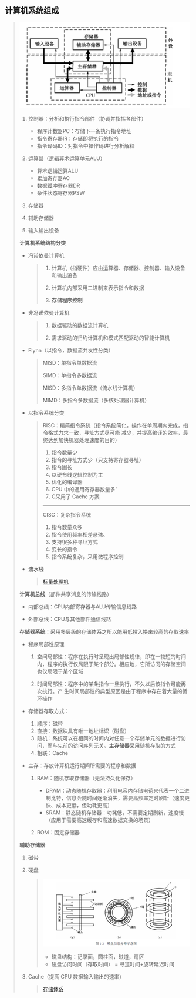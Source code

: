## 计算机系统组成

> ![image-20230805133129383](image-20230805133129383.png) 
>
> 1. 控制器：分析和执行指令部件（协调并指挥各部件）
>
>    - 程序计数器PC：存储下一条执行指令地址
>    - 指令寄存器IR：存储即将执行的指令
>    - 指令译码ID：对指令中操作码进行分析解释
>
> 2. 运算器（逻辑算术运算单元ALU）
>    - 算术逻辑运算ALU
>    - 累加寄存器AC
>    - 数据缓冲寄存器DR
>    - 条件状态寄存器PSW
> 3. 存储器
> 4. 辅助存储器
> 5. 输入输出设备
>
> **计算机系统结构分类**
>
> - 冯诺依曼计算机
>
>   > 1. 计算机（指硬件）应由运算器、存储器、控制器、输入设备和输出设备
>   >
>   > 2. 计算机内部采用二进制来表示指令和数据
>   >
>   > 3. **存储程序控制**
>
> - 非冯诺依曼计算机
>
>   > 1. 数据驱动的数据流计算机
>   >
>   > 2. 需求驱动的归约计算机和模式匹配驱动的智能计算机
>
> - Flynn（以指令，数据流并发性分类）
>
>   > MISD：单指令单数据流
>   >
>   > SIMD：单指令多数据流
>   >
>   > MISD：多指令单数据流（流水线计算机）
>   >
>   > MIMD：多指令多数据流（多核处理器计算机）
>
> - 以指令系统分类
>
>   > RISC：精简指令系统（指令系统简化，操作在单周期内完成，指令格式力求一致，寻址方式尽可能 减少，并提高编译的效率，最终达到加快机器处理速度的目的）
>   >
>   > 1. 指令数量少
>   > 2. 指令的寻址方式少（只支持寄存器寻址）
>   > 3. 指令固长
>   > 4. 以硬布线逻辑控制为主
>   > 5. 优化的编译器
>   > 6. CPU 中的通用寄存器数量多‘
>   > 7. C采用了 Cache 方案
>   >
>   > ---
>   >
>   > CISC：复杂指令系统
>   >
>   > 1. 指令数量众多
>   > 2. 指令使用频率相差悬殊、
>   > 3. 支持很多种寻址方式
>   > 4. 变长的指令
>   > 5. 指令系统复杂，采用微程序控制
>   
> - **流水线**
>
>   > [标量处理机](../../../计算机系统结构/5.标量处理机/标量处理机.md)
>
> 
>
> **计算机总线**（部件共享消息的传输线路）
>
> - 内部总线：CPU内部寄存器与ALU传输信息线路
>
> - 外部总线：CPU与其他部件通信线路
>
> 
>
> **存储器系统**：采用多层级的存储体系之所以能用低投入换来较高的存取速率
>
> - 程序局部性原理
>
>   1. 空间局部性：程序在执行时呈现出局部性规律，即在一较短的时间内，程序的执行仅局限于某个部分。相应地，它所访问的存储空间也仅局限于某个区域
>
>   2. 时间局部性：程序中的某条指令一旦执行，不久以后该指令可能再次执行。产 生时间局部性的典型原因是由于程序中存在着大量的循环操作
>
> - 存储器存取方式：
>
>   1. 顺序：磁带
>   2. 直接：数据块具有唯一地址标识（磁盘）
>   3. 随机：系统可以在相同的时间内对任意一个存储单元的数据进行访问，而与先前的访问序列无关。**主存储器**采用随机存取的方式
>   4. 相联：Cache
>
> - 主存：存放计算机运行期间所需要的程序和数据
>
>   1. RAM：随机存取存储器（无法持久化保存）
>
>      - DRAM：动态随机存取器：利用电容内存储电荷来代表一个二进制比特，信息会随时间逐渐消失，需要高频率定时刷新（速度更快、成本更低，但功耗更高）
>      - SRAM：静态随机存储器：功耗低，不需要定期刷新，速度慢（应用于需要高速缓存和高速数据交换的场景）
>
>   2. ROM：固定存储器
>
> 
>
> **辅助存储器**
>
> 1. 磁带
>
> 2. 硬盘
>
>    > ![image-20230805141948006](image-20230805141948006.png) 
>    >
>    > - 磁盘结构：记录面，圆柱面，磁道，扇区
>    > - 磁盘访问时间（存取时间） = 寻道时间+旋转延迟时间
>
> 3. Cache（提高 CPU 数据输入输出的速率）
>
>    > [存储体系](../../../计算机系统结构/4.存储体系/存储体系.md)
>
>    
>